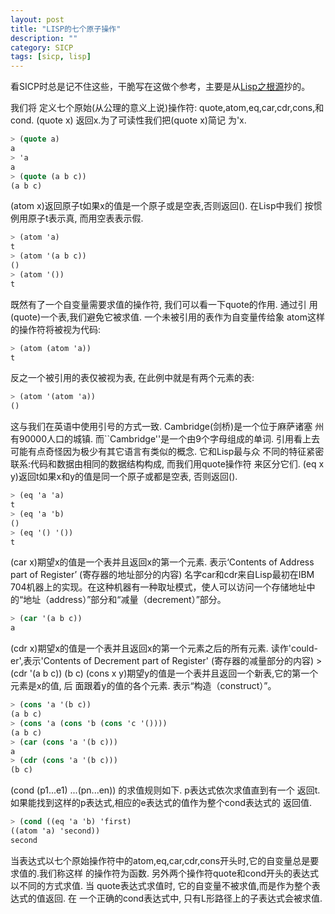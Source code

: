 ```yaml
---
layout: post
title: "LISP的七个原子操作"
description: ""
category: SICP
tags: [sicp, lisp]
---
```

看SICP时总是记不住这些，干脆写在这做个参考，主要是从[Lisp之根源](http://daiyuwen.freeshell.org/gb/rol/roots_of_lisp.html)抄的。

我们将 定义七个原始(从公理的意义上说)操作符: quote,atom,eq,car,cdr,cons,和 cond.
(quote x) 返回x.为了可读性我们把(quote x)简记 为'x.
```scheme
> (quote a)
a
> 'a
a
> (quote (a b c))
(a b c)
```
(atom x)返回原子t如果x的值是一个原子或是空表,否则返回(). 在Lisp中我们 按惯例用原子t表示真, 而用空表表示假.
```scheme	
> (atom 'a)
t
> (atom '(a b c))
()
> (atom '())
t
```
既然有了一个自变量需要求值的操作符, 我们可以看一下quote的作用. 通过引 用(quote)一个表,我们避免它被求值. 一个未被引用的表作为自变量传给象 atom这样的操作符将被视为代码:
```scheme
> (atom (atom 'a))
t
```
反之一个被引用的表仅被视为表, 在此例中就是有两个元素的表:
```scheme
> (atom '(atom 'a))
()
```
这与我们在英语中使用引号的方式一致. Cambridge(剑桥)是一个位于麻萨诸塞 州有90000人口的城镇. 而``Cambridge''是一个由9个字母组成的单词.
引用看上去可能有点奇怪因为极少有其它语言有类似的概念. 它和Lisp最与众 不同的特征紧密联系:代码和数据由相同的数据结构构成, 而我们用quote操作符 来区分它们.
(eq x y)返回t如果x和y的值是同一个原子或都是空表, 否则返回().
```scheme
> (eq 'a 'a)
t
> (eq 'a 'b)
()
> (eq '() '())
t
```
(car x)期望x的值是一个表并且返回x的第一个元素.
表示‘Contents of Address part of Register’ (寄存器的地址部分的内容)
名字car和cdr来自Lisp最初在IBM 704机器上的实现。在这种机器有一种取址模式，使人可以访问一个存储地址中的“地址（address）”部分和“减量（decrement）”部分。
```scheme
> (car '(a b c))
a
```
(cdr x)期望x的值是一个表并且返回x的第一个元素之后的所有元素.
读作'could-er',表示'Contents of Decrement part of Register' (寄存器的减量部分的内容) > (cdr '(a b c))
(b c)
(cons x y)期望y的值是一个表并且返回一个新表,它的第一个元素是x的值, 后 面跟着y的值的各个元素.
表示“构造（construct）”。
```scheme
> (cons 'a '(b c))
(a b c)
> (cons 'a (cons 'b (cons 'c '())))
(a b c)
> (car (cons 'a '(b c)))
a
> (cdr (cons 'a '(b c)))
(b c)
```
(cond (p1...e1) ...(pn...en)) 的求值规则如下. p表达式依次求值直到有一个 返回t. 如果能找到这样的p表达式,相应的e表达式的值作为整个cond表达式的 返回值.
```scheme
> (cond ((eq 'a 'b) 'first)
((atom 'a) 'second))
second
```
当表达式以七个原始操作符中的atom,eq,car,cdr,cons开头时,它的自变量总是要求值的.我们称这样 的操作符为函数. 另外两个操作符quote和cond开头的表达式以不同的方式求值. 当 quote表达式求值时, 它的自变量不被求值,而是作为整个表达式的值返回. 在 一个正确的cond表达式中, 只有L形路径上的子表达式会被求值.
